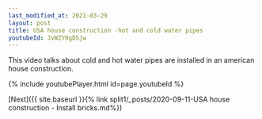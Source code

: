 ```yaml
---
last_modified_at: 2021-03-29
layout: post
title: USA house construction -hot and cold water pipes
youtubeId: JvWZY0gD5jw
---
```


This video talks about cold and hot water pipes are installed in an american house construction.


{% include youtubePlayer.html id=page.youtubeId %}

[Next]({{ site.baseurl }}{% link split1/_posts/2020-09-11-USA house construction - Install bricks.md%})

